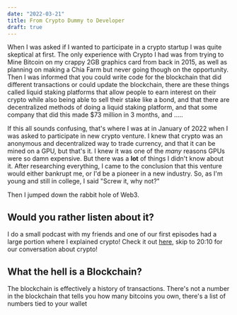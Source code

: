 ```yaml
---
date: "2022-03-21"
title: From Crypto Dummy to Developer
draft: true
---
```


When I was asked if I wanted to participate in a crypto startup I was quite skeptical at first. The only experience with Crypto I had was from trying to Mine Bitcoin on my crappy 2GB graphics card from back in 2015, as well as planning on making a Chia Farm but never going though on the opportunity. Then I was informed that you could write code for the blockchain that did different transactions or could update the blockchain, there are these things called liquid staking platforms that allow people to earn interest on their crypto while also being able to sell their stake like a bond, and that there are decentralized methods of doing a liquid staking platform, and that some company that did this made $73 million in 3 months, and .....

If this all sounds confusing, that's where I was at in January of 2022 when I was asked to participate in new crypto venture. I knew that crypto was an anonymous and decentralized way to trade currency, and that it can be mined on a GPU, but that's it. I knew it was one of the *many* reasons GPUs were so damn expensive. But there was a **lot** of things I didn't know about it. After researching everything, I came to the conclusion that this venture would either bankrupt me, or I'd be a pioneer in a new industry. So, as I'm young and still in college, I said "Screw it, why not?"

Then I jumped down the rabbit hole of Web3. 

## Would you rather listen about it?

I do a small podcast with my friends and one of our first episodes had a large portion where I explained crypto! Check it out [here](https://anchor.fm/casual-coders/episodes/Chandler-Became-a-Crypto-Bro-----Casual-Coders-Podcast-7-e1d387u/a-a78joqo), skip to 20:10 for our conversation about crypto!

## What the hell is a Blockchain?

The blockchain is effectively a history of transactions. There's not a number in the blockchain that tells you how many bitcoins you own, there's a list of numbers tied to your wallet 
